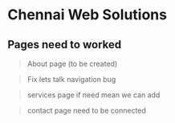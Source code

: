 # Chennai Web Solutions

## Pages need to worked

> About page (to be created)

> Fix lets talk navigation bug 

> services page if need mean we can add

> contact page need to be connected


